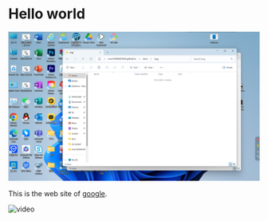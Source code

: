# Hello world

![this is a image](img/0.png)

This is the web site of [google](http://google.com).

![video](img/1.gif)